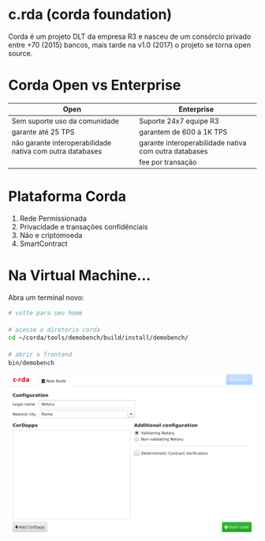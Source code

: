 # c.rda (corda foundation)

Corda é um projeto DLT da empresa R3 e nasceu de um consórcio privado entre +70 (2015) bancos, mais tarde na v1.0 (2017) o projeto se torna open source.

# Corda Open vs Enterprise 

|Open|Enterprise|
|---|---|
|Sem suporte uso da comunidade|Suporte 24x7 equipe R3|
|garante até 25 TPS|garantem de 600 à 1K TPS|
|não garante interoperabilidade nativa com outra databases|garante interoperabilidade nativa com outra databases|
||fee por transação|

# Plataforma Corda

1. Rede Permissionada 
2. Privacidade e transações confidênciais
3. Não e criptomoeda
4. SmartContract

# Na Virtual Machine...

Abra um terminal novo:

```bash
# volte para seu home

# acesse o diretorio corda
cd ~/corda/tools/demobench/build/install/demobench/

# abrir o frontend
bin/demobench
```

![GitHub Logo](fig01.png)


